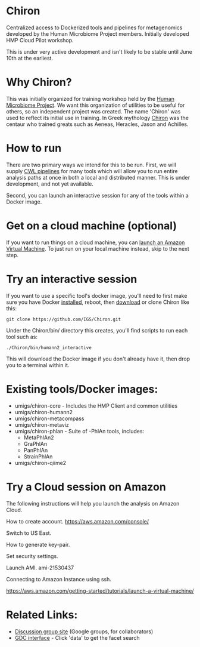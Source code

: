 # Chiron
Centralized access to Dockerized tools and pipelines for metagenomics developed by the Human Microbiome Project members.  Initially developed HMP Cloud Pilot workshop.

This is under very active development and isn't likely to be stable until June 10th at the earliest.

# Why Chiron?

This was initially organized for training workshop held by the [Human Microbiome Project](http://hmpdacc.org/).  We want this organization of utilities to be useful for others, so an independent project was created.  The name 'Chiron' was used to reflect its initial use in training.  In Greek mythology [Chiron](https://en.wikipedia.org/wiki/Chiron) was the centaur who trained greats such as Aeneas, Heracles, Jason and Achilles.

# How to run 

There are two primary ways we intend for this to be run.  First, we will supply [CWL pipelines](http://www.commonwl.org/) for many tools which will allow you to run entire analysis paths at once in both a local and distributed manner.  This is under development, and not yet available.

Second, you can launch an interactive session for any of the tools within a Docker image.

# Get on a cloud machine (optional)

If you want to run things on a cloud machine, you can [launch an Amazon Virtual Machine](https://aws.amazon.com/getting-started/tutorials/launch-a-virtual-machine/).  To just run on your local machine instead, skip to the next step.

# Try an interactive session

If you want to use a specific tool's docker image, you'll need to first make sure you have
Docker [installed](https://docs.docker.com/engine/installation/), reboot, then [download](https://github.com/IGS/Chiron/archive/master.zip) or clone Chiron like this:

```
git clone https://github.com/IGS/Chiron.git
```

Under the Chiron/bin/ directory this creates, you'll find scripts to run each tool such as:

```
./Chiron/bin/humann2_interactive
```

This will download the Docker image if you don't already have it, then drop you to a terminal within it.

# Existing tools/Docker images:

- umigs/chiron-core - Includes the HMP Client and common utilities
- umigs/chiron-humann2
- umigs/chiron-metacompass
- umigs/chiron-metaviz
- umigs/chiron-phlan - Suite of -PhlAn tools, includes:
  - MetaPhlAn2
  - GraPhlAn
  - PanPhlAn
  - StrainPhlAn
- umigs/chiron-qiime2

# Try a Cloud session on Amazon
The following instructions will help you launch the analysis on Amazon Cloud.

How to create account.
https://aws.amazon.com/console/

Switch to US East.

How to generate key-pair.

Set security settings.

Launch AMI. 
ami-21530437

Connecting to Amazon Instance using ssh.


https://aws.amazon.com/getting-started/tutorials/launch-a-virtual-machine/


# Related Links:

- [Discussion group site](https://groups.google.com/forum/#!forum/hmp-cloud-pilot) (Google groups, for collaborators)
- [GDC interface](http://portal.ihmpdcc.org) - Click 'data' to get the facet search
